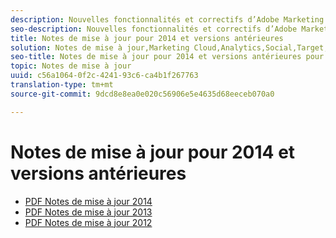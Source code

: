 ```yaml
---
description: Nouvelles fonctionnalités et correctifs d’Adobe Marketing Cloud – 2014 et versions antérieures.
seo-description: Nouvelles fonctionnalités et correctifs d’Adobe Marketing Cloud – 2014 et versions antérieures.
title: Notes de mise à jour pour 2014 et versions antérieures
solution: Notes de mise à jour,Marketing Cloud,Analytics,Social,Target,Advertising Cloud
seo-title: Notes de mise à jour pour 2014 et versions antérieures pour Adobe Experience Cloud
topic: Notes de mise à jour
uuid: c56a1064-0f2c-4241-93c6-ca4b1f267763
translation-type: tm+mt
source-git-commit: 9dcd8e8ea0e020c56906e5e4635d68eeceb070a0

---
```



# Notes de mise à jour pour 2014 et versions antérieures

* [PDF Notes de mise à jour 2014](2014-Adobe-Experience-Cloud-Release-Notes.pdf)
* [PDF Notes de mise à jour 2013](2013-Adobe-Experience-Cloud-Release-Notes.pdf)
* [PDF Notes de mise à jour 2012](2012-Adobe-Experience-Cloud-Release-Notes.pdf)
